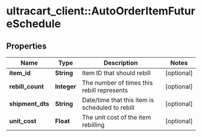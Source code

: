 # ultracart_client::AutoOrderItemFutureSchedule

## Properties
Name | Type | Description | Notes
------------ | ------------- | ------------- | -------------
**item_id** | **String** | Item ID that should rebill | [optional] 
**rebill_count** | **Integer** | The number of times this rebill represents | [optional] 
**shipment_dts** | **String** | Date/time that this item is scheduled to rebill | [optional] 
**unit_cost** | **Float** | The unit cost of the item rebilling | [optional] 


